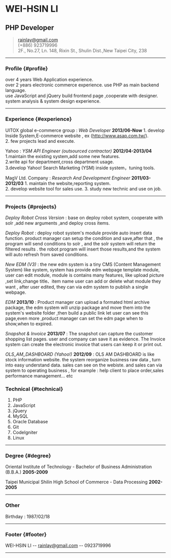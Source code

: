 # WEI-HSIN LI
## PHP Developer

> [rainlay@gmail.com](rainlay@gmail.com)  
> (+886) 923719996  
> 2F., No.27, Ln. 148, Rixin St., Shulin Dist.,New Taipei City, 238

------
### Profile {#profile}

over 4 years Web Application experience.  
over 2 years electronic commerce experience.
use PHP as main backend language.  
use JavaScript and jQuery build frontend page ,cooperate with designer.  
system analysis & system design experience.

------

### Experience {#experience}

UITOX global e-commerce group
: *Web Developer*
	__2013/06-Now__
	1. develop Inside System,E-commerce website , ex (http://www.asap.com.tw/).  
	2. few projects lead and execute.  

Yahoo
: *YSM API Engineer (outsourced contractor)*
	__2012/04-2013/04__
	1.maintain the existing system,add some new features.  
	2.write api for department,cross department usage.  
	3.develop Yahoo! Search Marketing (YSM) inside system，tuning tools.  

MagV Ltd. Company
: *Research And Development Engineer*
	__2011/03-2012/03__
	1. maintain the website,reporting system.  
	2. develop website tool for sales use.
	3. study new technic and use on job.  

------

### Projects {#projects}

*Deploy Robot Cross Version*
: base on deploy robot system, cooperate with solr ,add new arguments ,and deploy cross items.

*Deploy Robot*
: deploy robot system's module provide auto insert data function.
product manager can setup the condition and save,after that , the program will send conditions to solr , and the solr system will return the filtered results . the robot program will insert those results,and the system will auto refresh from saved conditions.

*New EDM (V3)*
: the new edm system is a tiny CMS (Content Management System) like system,
system has provide edm webpage template module,
user can edit module, module is contains many features, like upload picture ,set link,change title、item name
user can add or delete what module they want ,
after user edited, they can via edm system to publish a  single webpage.

*EDM*  __2013/10__
: Product manager can upload a formated html archive package, the edm system will unzip package and move them into the system's website folder ,then build a public link let user can see this page,even more ,product manager can set the edm page when to show,when to expired.

*Snapshot & Invoice* __2013/07__
: The snapshot can capture the customer shopping list pages.
  user and company can save it as evidence.
  The Invoice system can create the electronic invoice that users can keep it or print out.

*OLS_AM_DASHBOARD (Yahoo!)* __2012/09__
: OLS AM DASHBOARD is like stock information website.
the system reorganize business raw data , turn into easy understand data. sales can see on the webiste. and sales can via system to operating business , for example : help client to place order,sales performance management... etc

### Technical {#technical}

1. PHP
1. JavaScript
1. jQuery
1. MySQL
1. Oracle Database
1. Git
1. CodeIgniter
1. Linux

------

### Degree {#degree}

Oriental Institute of Technology - Bachelor of Business Administration (B.B.A.)
	__2005-2009__

Taipei Municipal Shilin High School of Commerce - Data Processing
	__2002-2005__

------

### Other

Birthday : 1987/02/18

------

### Footer {#footer}

WEI-HSIN LI -- [rainlay@gmail.com](rainlay@gmail.com) -- 0923719996

------
